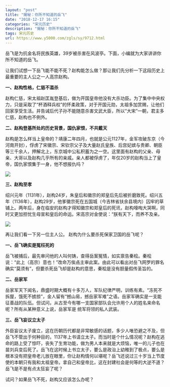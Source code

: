```yaml
---
layout: "post"
title: "揭秘：你所不知道的岳飞"
date: "2018-12-17 16:15"
categories: "宋元历史"
description: "揭秘：你所不知道的岳飞"
tags: 宋元历史
url: https://www.y5000.com/zgls/sy/9712.html
---
```






岳飞是为抗金名将民族英雄，39岁被杀害在风波亭。下面，小编就为大家讲讲你所不知道的岳飞。

让我们试想一下岳飞能不能不死？赵构能怎么做？那让我们先分析一下这段历史上最重要的主人公之一人高宗赵构。

**一、赵构性格，仁慈不滥杀**

赵构仁慈，宋太祖赵匡胤登基后，做为开国皇帝他没有大杀功臣。为了集中中央权力，只是采取了“杯酒释兵权”的怀柔政策，对于开国元勋，太祖多加赏赐，让他们回家享受生活。并告诫后代子孙不能随意杀害文武大臣，所以“大宋”一朝，君主多仁慈，赵构也不例外。

**二、赵构登基所处的历史背景，国仇家恨，不共戴天**

赵构是怎么样当上皇帝的？靖康二年四月，也就是公元1127年，金军攻破东京（今河南开封），俘虏了宋徽宗、宋钦宗父子及大量赵氏皇族、后宫妃嫔与贵卿、朝臣等三千余人，押解北上，东京城中公私积蓄为之一空。这里面有赵构的父亲、母亲、大哥以及赵构几乎所有的亲戚。亲人都被俘虏了，年仅20岁的赵构当上了皇帝，国仇家恨集于一身，他不想报仇吗？

![](https://img.y5000.com/uploads/allimg/170109/115543OE-0.jpg)

**三、赵构至孝**

绍兴元年（1131年），赵构24岁，朱皇后和徽宗的郑皇后先后被折磨致死。绍兴五年（1136年），赵构29岁，他爹徽宗死在五国城（今吉林省扶余县境内）囚牢的草铺上。两年后，身在临安的赵构才得知徽宗和郑皇后的死讯，赵构嚎啕大哭啊，同时又更加担忧生母宣和皇后的命运。宋高宗对金使说：“朕有天下，而养不及亲。

![](https://img.y5000.com/uploads/allimg/170109/11554323A-1.jpg)

再让我们看一下另一位主人公。 赵构为什么要杀死保家卫国的岳飞呢？

**一、岳飞确实是冤枉死的**

岳飞被捕后，最先审问他的人叫何铸，查得岳案冤情，如实禀告秦桧。秦桧说：“此上（高宗）意也！”改命万俟卨主审此案。由此可以看出对岳飞网罗的罪名确实“莫须有”，但要杀死岳飞却是赵构的意思，秦桧是没有胆量假传圣旨的。

**二、岳家军**

岳家军天下闻名，鼎盛时期大概有十多万人，军队纪律严明，训练有素。“冻死不拆屋，饿死不掳掠”，金人留有“撼山易，撼岳家军难”之语。岳家军确实是一支能征善战的队伍。但试问，从古至今有哪一支国家部队会允许用个人的姓名来命名呢？所有从某种意义上说，岳家军是
统军将领的私人武装。

**三、岳飞妄议立太子**

外臣妄议太子废立，这在历朝历代都是非常敏感的话题，多少人唯恐避之不及，但岳飞不管出于何种目的，1137年上书请立太子。而当时是个什么情况呢？赵构在逃命的路上受了惊吓，丧失了生育功能，做为男人本来就是大烦恼，唯一的儿子也在苗刘兵变后死了。岳飞在这时候上书立太子，要么是政治上幼稚到了极点，要么是根本没有把皇帝老儿放在眼里，你让赵构情何以堪呢？岳飞还说过三十岁当上节度使的本朝只有我和太祖皇帝。拿自己和皇帝比，这在封建社会是何等的大逆不道？岳飞是不是有点太狂妄了呢？

试问？如果岳飞不死，赵构又应该怎么办呢？
